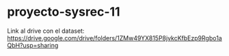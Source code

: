 # proyecto-sysrec-11

Link al drive con el dataset: https://drive.google.com/drive/folders/1ZMw49YX815P8jvkcKfbEzp9Rgbo1aQbH?usp=sharing
